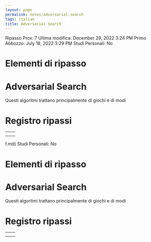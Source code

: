 ```yaml
---
layout: page
permalink: notes/adversarial-search
tags: italian
title: Adversarial Search
---
```


Ripasso Prox: 7
Ultima modifica: December 29, 2022 3:24 PM
Primo Abbozzo: July 18, 2022 3:29 PM
Studi Personali: No

# Elementi di ripasso

# Adversarial Search

Questi algoritmi trattano principalmente di giochi e di modi

# Registro ripassi

|  |  |
| --- | --- |
|  |  |
|  |  |
f.md)
Studi Personali: No

# Elementi di ripasso

# Adversarial Search

Questi algoritmi trattano principalmente di giochi e di modi

# Registro ripassi

|  |  |
| --- | --- |
|  |  |
|  |  |